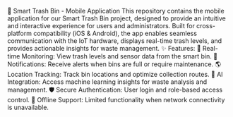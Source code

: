 🌿 Smart Trash Bin - Mobile Application This repository contains the mobile application for our Smart Trash Bin project, designed to provide an intuitive and interactive experience for users and administrators. Built for cross-platform compatibility (iOS & Android), the app enables seamless communication with the IoT hardware, displays real-time trash levels, and provides actionable insights for waste management. ✨ Features: 📲 Real-time Monitoring: View trash levels and sensor data from the smart bin. 🔔 Notifications: Receive alerts when bins are full or require maintenance. 🌎 Location Tracking: Track bin locations and optimize collection routes. 🧠 AI Integration: Access machine learning insights for waste analysis and management. 🛡️ Secure Authentication: User login and role-based access control. 🚀 Offline Support: Limited functionality when network connectivity is unavailable.
